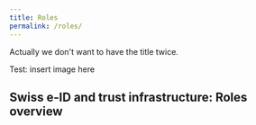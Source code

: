 ```yaml
---
title: Roles
permalink: /roles/
---
```



Actually we don't want to have the title twice.

Test: insert image here


## Swiss e-ID and trust infrastructure: Roles overview


